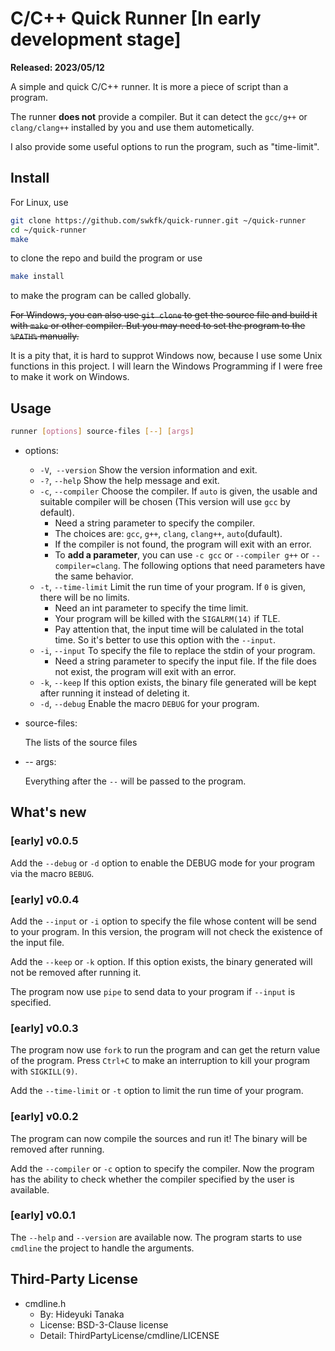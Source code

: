 # C/C++ Quick Runner [In early development stage]

**Released: 2023/05/12**

A simple and quick C/C++ runner. It is more a piece of script than a program.

The runner **does not** provide a compiler. But it can detect the `gcc/g++` or `clang/clang++` installed by you and use them autometically.

I also provide some useful options to run the program, such as "time-limit".

## Install

For Linux, use

``` bash
git clone https://github.com/swkfk/quick-runner.git ~/quick-runner
cd ~/quick-runner
make
```

to clone the repo and build the program or use

``` bash
make install
```

to make the program can be called globally.

~~For Windows, you can also use `git clone` to get the source file and build it with `make` or other compiler. But you may need to set the program to the `%PATH%` manually.~~

It is a pity that, it is hard to supprot Windows now, because I use some Unix functions in this project. I will learn the Windows Programming if I were free to make it work on Windows.

## Usage

``` bash
runner [options] source-files [--] [args]
```

- options:

  - `-V`,` --version`    Show the version information and exit.
  - `-?`, `--help`       Show the help message and exit.
  - `-c`, `--compiler`   Choose the compiler. If `auto` is given, the usable and suitable compiler will be chosen (This version will use `gcc` by default).
    - Need a string parameter to specify the compiler.
    - The choices are: `gcc`, `g++`, `clang`, `clang++`, `auto`(dufault).
    - If the compiler is not found, the program will exit with an error.
    - To **add a parameter**, you can use `-c gcc` or `--compiler g++` or `--compiler=clang`. The following options that need parameters have the same behavior.
  - `-t`, `--time-limit`    Limit the run time of your program. If `0` is given, there will be no limits.
    - Need an int parameter to specify the time limit.
    - Your program will be killed with the `SIGALRM(14)` if TLE.
    - Pay attention that, the input time will be calulated in the total time. So it's better to use this option with the `--input`.
  - `-i`, `--input`         To specify the file to replace the stdin of your program.
    - Need a string parameter to specify the input file. If the file does not exist, the program will exit with an error.
  - `-k`, `--keep`          If this option exists, the binary file generated will be kept after running it instead of deleting it.
  - `-d`, `--debug`         Enable the macro `DEBUG` for your program.
- source-files:

  The lists of the source files

- -- args:

  Everything after the `--` will be passed to the program.

## What's new

### [early] v0.0.5

Add the `--debug` or `-d` option to enable the DEBUG mode for your program via the macro `BEBUG`.

### [early] v0.0.4

Add the `--input` or `-i` option to specify the file whose content will be send to your program. In this version, the program will not check the existence of the input file.

Add the `--keep` or `-k` option. If this option exists, the binary generated will not be removed after running it.

The program now use `pipe` to send data to your program if `--input` is specified.

### [early] v0.0.3

The program now use `fork` to run the program and can get the return value of the program. Press `Ctrl+C` to make an interruption to kill your program with `SIGKILL(9)`.

Add the `--time-limit` or `-t` option to limit the run time of your program.

### [early] v0.0.2

The program can now compile the sources and run it! The binary will be removed after running.

Add the `--compiler` or `-c` option to specify the compiler. Now the program has the ability to check whether the compiler specified by the user is available.

### [early] v0.0.1

The `--help` and `--version` are available now. The program starts to use `cmdline` the project to handle the arguments.

## Third-Party License

- cmdline.h
  - By: Hideyuki Tanaka
  - License: BSD-3-Clause license
  - Detail: ThirdPartyLicense/cmdline/LICENSE
